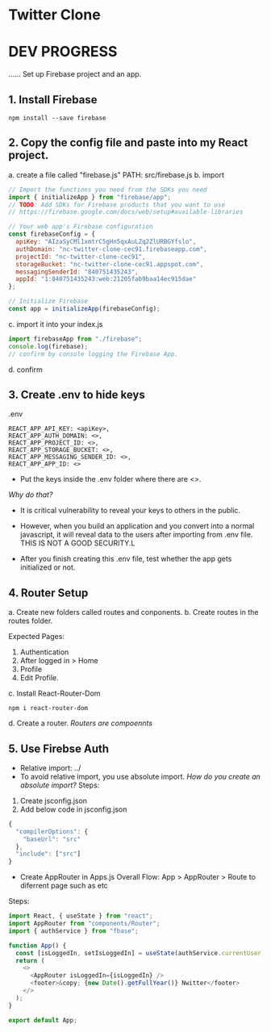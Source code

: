 # Twitter Clone

# DEV PROGRESS

...... Set up Firebase project and an app. 

## 1. Install Firebase
```
npm install --save firebase
```

## 2. Copy the config file and paste into my React project.
a. create a file called "firebase.js"
PATH: src/firebase.js
b. import
```js
// Import the functions you need from the SDKs you need
import { initializeApp } from "firebase/app";
// TODO: Add SDKs for Firebase products that you want to use
// https://firebase.google.com/docs/web/setup#available-libraries

// Your web app's Firebase configuration
const firebaseConfig = {
  apiKey: "AIzaSyCMl1xmtrC5gHn5qxAuLZq2ZlURBGYfslo",
  authDomain: "nc-twitter-clone-cec91.firebaseapp.com",
  projectId: "nc-twitter-clone-cec91",
  storageBucket: "nc-twitter-clone-cec91.appspot.com",
  messagingSenderId: "840751435243",
  appId: "1:840751435243:web:21205fab9baa14ec915dae"
};

// Initialize Firebase
const app = initializeApp(firebaseConfig);
```
c. import it into your index.js
```js
import firebaseApp from "./firebase";
console.log(firebase);
// confirm by console logging the Firebase App.
```
d. confirm 


## 3. Create .env to hide keys

.env
```
REACT_APP_API_KEY: <apiKey>,
REACT_APP_AUTH_DOMAIN: <>,
REACT_APP_PROJECT_ID: <>,
REACT_APP_STORAGE_BUCKET: <>,
REACT_APP_MESSAGING_SENDER_ID: <>,
REACT_APP_APP_ID: <>
```

- Put the keys inside the .env folder where there are <>.

*Why do that?*
- It is critical vulnerability to reveal your keys to others in the public. 
- However, when you build an application and you convert into a normal javascript, it will reveal data to the users after importing from .env file. THIS IS NOT A GOOD SECURITY.L

- After you finish creating this .env file, test whether the app gets initialized or not. 

## 4. Router Setup

a. Create new folders called routes and conponents.
b. Create routes in the routes folder. 

Expected Pages:
1. Authentication
2. After logged in > Home
3. Profile
4. Edit Profile. 


c. Install React-Router-Dom
```
npm i react-router-dom
```
d. Create a router.
*Routers are compoennts*

## 5. Use Firebse Auth

- Relative import: ../
- To avoid relative import, you use absolute import. 
*How do you create an absolute import?*
Steps:
1. Create jsconfig.json
2. Add below code in jsconfig.json
```js
{
  "compilerOptions": {
    "baseUrl": "src"
  },
  "include": ["src"]
}
```

- Create AppRouter in Apps.js
Overall Flow: App > AppRouter > Route to diferrent page such as <Home> <Auth /> etc

Steps:
```js
import React, { useState } from "react";
import AppRouter from "components/Router";
import { authService } from "fbase";

function App() {
  const [isLoggedIn, setIsLoggedIn] = useState(authService.currentUser);
  return (
    <>
      <AppRouter isLoggedIn={isLoggedIn} />
      <footer>&copy; {new Date().getFullYear()} Nwitter</footer>
    </>
  );
}

export default App;
```
